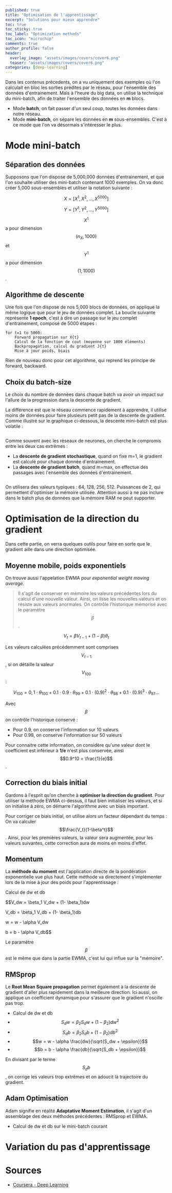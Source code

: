 ```yaml
---
published: true
title: "Optimisation de l'apprentissage"
excerpt: "Solutions pour mieux apprendre"
toc: true
toc_sticky: true
toc_label: "Optimization methods"
toc_icon: "microchip"
comments: true
author_profile: false
header:
  overlay_image: "assets/images/covers/cover6.png"
  teaser: "assets/images/covers/cover6.png"
categories: [deep-learning]
---
```


Dans les contenus précedents, on a vu uniquement des exemples où l'on calculait en bloc les sorties prédites par le réseau, pour l'ensemble des données d'entrainement. Mais à l'heure du big data, on utilise la technique du mini-batch, afin de traiter l'ensemble des données en **m** blocs.

- Mode **batch**, on fait passer d'un seul coup, toutes les données dans notre réseau.
- Mode **mini-batch**, on sépare les données en **m** sous-ensembles. C'est à ce mode que l'on va désormais s'intéresser le plus.

# Mode mini-batch

## Séparation des données

Supposons que l'on dispose de 5,000,000 données d'entrainement, et que l'on souhaite utiliser des mini-batch contenant 1000 exemples. On va donc créer 5,000 sous-ensembles et utiliser la notation suivante :

$$X = [X^{{1}}, X^{{2}}, ... , X^{{5000}}]$$

$$Y =[Y^{{1}}, Y^{{2}}, ... , Y^{{5000}}]$$

$$X^{{1}}$$ a pour dimension $$(n_X, 1000)$$ et $$Y^{{1}}$$ a pour dimension $$(1, 1000)$$.

## Algorithme de descente

Une fois que l'on dispose de nos 5,000 blocs de données, on applique la même logique que pour le jeu de données complet. La boucle suivante représente **1 epoch**, c'est à dire un passage sur le jeu complet d'entrainement, composé de 5000 étapes :

```
for t=1 to 5000:
    Forward propagation sur X{t}
    Calcul de la fonction de cout (moyenne sur 1000 éléments)
    Backpropagation, calcul du gradient J{t}
    Mise à jour poids, biais
```

Rien de nouveau donc pour cet algorithme, qui reprend les principe de forward, backward. 

## Choix du batch-size

Le choix du nombre de données dans chaque batch va avoir un impact sur l'allure de la progression dans la descente de gradient.

La différence est que le réseau commence rapidement à apprendre, il utilise moins de données pour faire plusieurs petit pas de la descente de gradient. Comme illustré sur le graphique ci-dessous, la descente mini-batch est plus volatile :

<img src="https://cdn-images-1.medium.com/max/1600/1*5mHkZw3FpuR2hBNFlRxZ-A.png" alt="" class="center">

Comme souvent avec les réseaux de neurones, on cherche le compromis entre les deux cas extrêmes :

- La **descente de gradient stochastique**, quand on fixe m=1, le gradient est calculé pour chaque donnée d'entrainement.
- La **descente de gradient batch**, quand m=max, on effectue des passages avec l'ensemble des données d'entrainement.

<img src="https://cdn-images-1.medium.com/max/1600/1*PV-fcUsNlD9EgTIc61h-Ig.png" alt="" class="center">

On utilisera des valeurs typiques : 64, 128, 256, 512. Puissances de 2, qui permettent d'optimiser la mémoire utilisée. Attention aussi à ne pas inclure dans le batch plus de données que la mémoire RAM ne peut supporter.

# Optimisation de la direction du gradient

Dans cette partie, on verra quelques outils pour faire en sorte que le gradient aille dans une direction optimisée. 

## Moyenne mobile, poids exponentiels

On trouve aussi l'appelation EWMA pour *exponential weight moving average*. 

> Il s'agit de conserver en mémoire les valeurs précédentes lors du calcul d'une nouvelle valeur. Ainsi, on lisse les nouvelles valeurs et on résiste aux valeurs anormales. On contrôle l'historique mémorisé avec le paramètre $$\beta$$.

$$V_t = \beta V_{t-1} + (1 - \beta) \theta_t$$

Les valeurs calculées précédemment sont comprises $$V_{t-1}$$, si on détaille la valeur $$V_100$$ :

$$V_100 = 0,1\cdot\theta_100 + 0.1\cdot0.9\cdot\theta_99 + 0.1\cdot(0.9)^2\cdot\theta_98 + 0.1\cdot(0.9)^3\cdot\theta_97 ... $$

Avec $$\beta$$ on contrôle l'historique conservé :
- Pour 0.9, on conserve l'information sur 10 valeurs.
- Pour 0.98, on conserve l'information sur 50 valeurs

Pour connaitre cette information, on considère qu'une valeur dont le coefficient est inférieur à **1/e** n'est plus conservée, ainsi $$0.9^10 = \frac{1}{e}$$.

## Correction du biais initial

Gardons à l'esprit qu'on cherche à **optimiser la direction du gradient**. Pour utiliser la méthode EWMA ci-dessus, il faut bien initialiser les valeurs, et si on initialise à zéro, on démarre l'algorithme avec un biais important.

Pour corriger ce biais initial, on utilise alors un facteur dépendant du temps : On va calculer $$\frac{V_t}{1-\beta^t}$$. Ainsi, pour les premières valeurs, la valeur sera augmentée, pour les valeurs suivantes, cette correction aura de moins en moins d'effet.

## Momentum

La **méthode du moment** est l'application directe de la pondération exponentielle vue plus haut. Cette méthode va directement s'implémenter lors de la mise à jour des poids pour l'apprentissage :

Calcul de dw et db

$$V_dw = \beta_1 V_dw + (1- \beta_1)dw

V_db = \beta_1 V_db + (1- \beta_1)db

w = w - \alpha V_dw

b = b - \alpha V_db$$

Le paramètre $$\beta$$ est le même que dans la partie EWMA, c'est lui qui influe sur la "mémoire".

## RMSprop

Le **Root Mean Square propagation** permet également à la descente de gradient d'aller plus rapidement dans la meilleure direction. Ici aussi, on applique un coefficient dynamique pour s'assurer que le gradient n'oscille pas trop.

- Calcul de dw et db
- $$S_dw = \beta_2 S_dw + (1- \beta_2)dw^2$$
- $$S_db = \beta_2 S_db + (1- \beta_2)db^2$$
- $$w = w - \alpha \frac{dw}{\sqrt{S_dw + \epsilon}}$$
- $$b = b - \alpha \frac{db}{\sqrt{S_db + \epsilon}}$$

En divisant par le terme $$S_db$$, on corrige les valeurs trop extrêmes et on adoucit la trajectoire du gradient.

## Adam Optimisation

Adam signifie en réalité **Adaptative Moment Estimation**, il s'agit d'un assemblage des deux méthodes précédentes : RMSprop et EWMA.

- Calcul de dw et db sur le mini-batch courant

# Variation du pas d'apprentissage


# Sources

- [Coursera - Deep Learning](www.coursera.org/learn/neural-networks-deep-learning)
